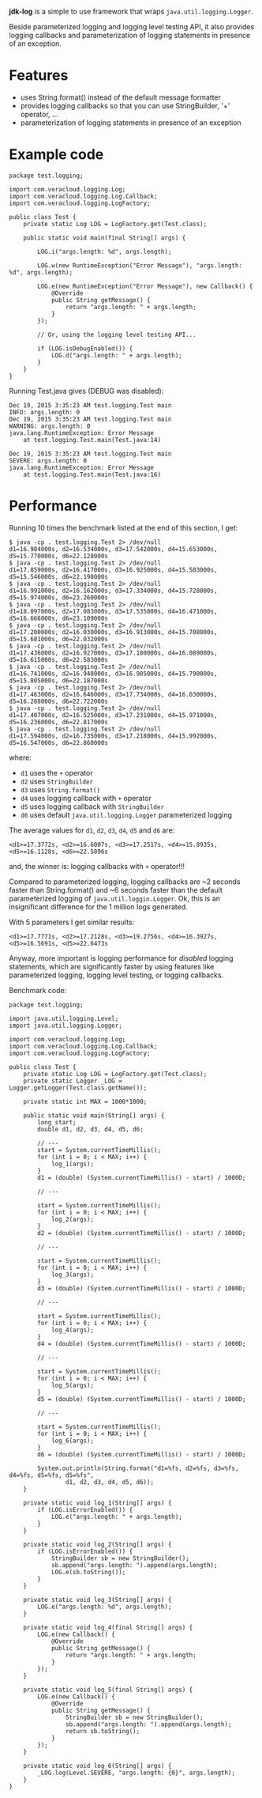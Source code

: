 **jdk-log** is a simple to use framework that wraps `java.util.logging.Logger`.

Beside parameterized logging and logging level testing API, it also provides logging callbacks and parameterization of logging statements in presence of an exception.

# Features

* uses String.format() instead of the default message formatter
* provides logging callbacks so that you can use StringBuilder, '+' operator, ...
* parameterization of logging statements in presence of an exception

# Example code

```
package test.logging;

import com.veracloud.logging.Log;
import com.veracloud.logging.Log.Callback;
import com.veracloud.logging.LogFactory;

public class Test {
    private static Log LOG = LogFactory.get(Test.class);

    public static void main(final String[] args) {

        LOG.i("args.length: %d", args.length);

        LOG.w(new RuntimeException("Error Message"), "args.length: %d", args.length);

        LOG.e(new RuntimeException("Error Message"), new Callback() {
            @Override
            public String getMessage() {
                return "args.length: " + args.length;
            }
        });

        // Or, using the logging level testing API...

        if (LOG.isDebugEnabled()) {
            LOG.d("args.length: " + args.length);
        }
    }
}
```

Running Test.java gives (DEBUG was disabled):

```
Dec 19, 2015 3:35:23 AM test.logging.Test main
INFO: args.length: 0
Dec 19, 2015 3:35:23 AM test.logging.Test main
WARNING: args.length: 0
java.lang.RuntimeException: Error Message
	at test.logging.Test.main(Test.java:14)

Dec 19, 2015 3:35:23 AM test.logging.Test main
SEVERE: args.length: 0
java.lang.RuntimeException: Error Message
	at test.logging.Test.main(Test.java:16)
```

# Performance

Running 10 times the benchmark listed at the end of this section, I get:

```
$ java -cp . test.logging.Test 2> /dev/null
d1=16.984000s, d2=16.534000s, d3=17.542000s, d4=15.653000s, d5=15.770000s, d6=22.128000s
$ java -cp . test.logging.Test 2> /dev/null
d1=17.859000s, d2=16.417000s, d3=16.925000s, d4=15.503000s, d5=15.546000s, d6=22.198000s
$ java -cp . test.logging.Test 2> /dev/null
d1=16.991000s, d2=16.162000s, d3=17.334000s, d4=15.728000s, d5=15.974000s, d6=23.260000s
$ java -cp . test.logging.Test 2> /dev/null
d1=18.097000s, d2=17.083000s, d3=17.535000s, d4=16.471000s, d5=16.666000s, d6=23.109000s
$ java -cp . test.logging.Test 2> /dev/null
d1=17.200000s, d2=16.030000s, d3=16.913000s, d4=15.708000s, d5=15.681000s, d6=22.032000s
$ java -cp . test.logging.Test 2> /dev/null
d1=17.436000s, d2=16.927000s, d3=17.180000s, d4=16.089000s, d5=16.615000s, d6=22.583000s
$ java -cp . test.logging.Test 2> /dev/null
d1=16.741000s, d2=16.948000s, d3=16.905000s, d4=15.790000s, d5=15.805000s, d6=22.187000s
$ java -cp . test.logging.Test 2> /dev/null
d1=17.463000s, d2=16.646000s, d3=17.734000s, d4=16.030000s, d5=16.288000s, d6=22.722000s
$ java -cp . test.logging.Test 2> /dev/null
d1=17.407000s, d2=16.525000s, d3=17.231000s, d4=15.971000s, d5=16.236000s, d6=22.817000s
$ java -cp . test.logging.Test 2> /dev/null
d1=17.594000s, d2=16.735000s, d3=17.218000s, d4=15.992000s, d5=16.547000s, d6=22.860000s
```

where:

* `d1` uses the `+` operator
* `d2` uses `StringBuilder`
* `d3` uses `String.format()`
* `d4` uses logging callback with `+` operator
* `d5` uses logging callback with `StringBuilder`
* `d6` uses default `java.util.logging.Logger` parameterized logging
 
The average values for `d1`, `d2`, `d3`, `d4`, `d5` and `d6` are:

```
<d1>=17.3772s, <d2>=16.6007s, <d3>=17.2517s, <d4>=15.8935s, <d5>=16.1128s, <d6>=22.5896s
```
				
and, the winner is: logging callbacks with `+` operator!!! 

Compared to parameterized logging, logging callbacks are ~2 seconds faster than String.format() and ~6 seconds faster than the default parameterized logging of `java.util.loggin.Logger`. Ok, this is an insignificant difference for the 1 million logs generated.

With 5 parameters I get similar results:

```
<d1>=17.7771s, <d2>=17.2128s, <d3>=19.2756s, <d4>=16.3927s, <d5>=16.5691s, <d5>=22.6473s
```

Anyway, more important is logging performance for *disabled* logging statements, which are significantly faster by using features like parameterized logging, logging level testing, or logging callbacks.

Benchmark code:

```
package test.logging;

import java.util.logging.Level;
import java.util.logging.Logger;

import com.veracloud.logging.Log;
import com.veracloud.logging.Log.Callback;
import com.veracloud.logging.LogFactory;

public class Test {
	private static Log LOG = LogFactory.get(Test.class);
	private static Logger _LOG = Logger.getLogger(Test.class.getName());

	private static int MAX = 1000*1000;

	public static void main(String[] args) {
		long start;
		double d1, d2, d3, d4, d5, d6;
		
		// ---
		start = System.currentTimeMillis();
		for (int i = 0; i < MAX; i++) {
			log_1(args);
		}
		d1 = (double) (System.currentTimeMillis() - start) / 1000D;
		
		// ---
		
		start = System.currentTimeMillis();
		for (int i = 0; i < MAX; i++) {
			log_2(args);
		}
		d2 = (double) (System.currentTimeMillis() - start) / 1000D;
		
		// ---
		
		start = System.currentTimeMillis();
		for (int i = 0; i < MAX; i++) {
			log_3(args);
		}
		d3 = (double) (System.currentTimeMillis() - start) / 1000D;
		
		// ---
		
		start = System.currentTimeMillis();
		for (int i = 0; i < MAX; i++) {
			log_4(args);
		}
		d4 = (double) (System.currentTimeMillis() - start) / 1000D;
		
		// ---
		
		start = System.currentTimeMillis();
		for (int i = 0; i < MAX; i++) {
			log_5(args);
		}
		d5 = (double) (System.currentTimeMillis() - start) / 1000D;
		
		// ---
		
		start = System.currentTimeMillis();
		for (int i = 0; i < MAX; i++) {
			log_6(args);
		}
		d6 = (double) (System.currentTimeMillis() - start) / 1000D;
		
		System.out.println(String.format("d1=%fs, d2=%fs, d3=%fs, d4=%fs, d5=%fs, d5=%fs", 
				d1, d2, d3, d4, d5, d6));
	}

	private static void log_1(String[] args) {
		if (LOG.isErrorEnabled()) {
			LOG.e("args.length: " + args.length);
		}
	}
	
	private static void log_2(String[] args) {
		if (LOG.isErrorEnabled()) {
			StringBuilder sb = new StringBuilder();
			sb.append("args.length: ").append(args.length);
			LOG.e(sb.toString());
		}
	}
	
	private static void log_3(String[] args) {
		LOG.e("args.length: %d", args.length);
	}
	
	private static void log_4(final String[] args) {
		LOG.e(new Callback() {
			@Override
			public String getMessage() {
				return "args.length: " + args.length;
			}
		});
	}
	
	private static void log_5(final String[] args) {
		LOG.e(new Callback() {
			@Override
			public String getMessage() {
				StringBuilder sb = new StringBuilder();
				sb.append("args.length: ").append(args.length);
				return sb.toString();
			}
		});
	}
	
	private static void log_6(String[] args) {
		_LOG.log(Level.SEVERE, "args.length: {0}", args.length);
	}
}
```
